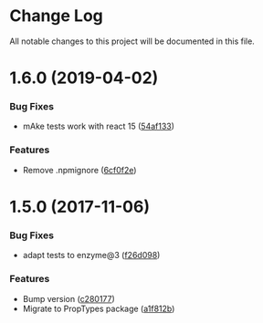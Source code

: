 # Change Log

All notable changes to this project will be documented in this file.

<a name="1.6.0"></a>
# 1.6.0 (2019-04-02)


### Bug Fixes

* mAke tests work with react 15 ([54af133](https://github.com/SUI-Components/schibsted-spain-components/commit/54af133))


### Features

* Remove .npmignore ([6cf0f2e](https://github.com/SUI-Components/schibsted-spain-components/commit/6cf0f2e))



<a name="1.5.0"></a>
# 1.5.0 (2017-11-06)


### Bug Fixes

* adapt tests to enzyme@3 ([f26d098](https://github.com/SUI-Components/schibsted-spain-components/commit/f26d098))


### Features

* Bump version ([c280177](https://github.com/SUI-Components/schibsted-spain-components/commit/c280177))
* Migrate to PropTypes package ([a1f812b](https://github.com/SUI-Components/schibsted-spain-components/commit/a1f812b))



